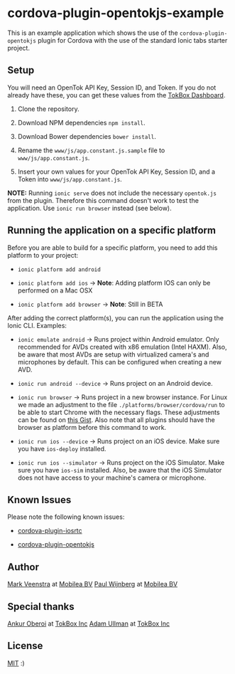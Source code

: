 # cordova-plugin-opentokjs-example
This is an example application which shows the use of the `cordova-plugin-opentokjs` plugin for
Cordova with the use of the standard Ionic tabs starter project.

## Setup

You will need an OpenTok API Key, Session ID, and Token. If you do not already have these, you can
get these values from the [TokBox Dashboard](https://dashboard.tokbox.com).

1. Clone the repository.

2. Download NPM dependencies `npm install`.

3. Download Bower dependencies `bower install`.

4. Rename the `www/js/app.constant.js.sample` file to `www/js/app.constant.js`.

5. Insert your own values for your OpenTok API Key, Session ID, and a Token into `www/js/app.constant.js`.

**NOTE:** Running `ionic serve` does not include the necessary `opentok.js` from the plugin. Therefore this command doesn't work to test the application. Use `ionic run browser` instead (see below).

## Running the application on a specific platform

Before you are able to build for a specific platform, you need to add this platform to your project:

* `ionic platform add android`

* `ionic platform add ios` -> **Note**: Adding platform IOS can only be performed on a Mac OSX

* `ionic platform add browser` -> **Note**: Still in BETA

After adding the correct platform(s), you can run the application using the Ionic CLI. Examples:

*  `ionic emulate android` -> Runs project within Android emulator. Only recommended for AVDs
   created with x86 emulation (Intel HAXM). Also, be aware that most AVDs are setup with virtualized
   camera's and microphones by default. This can be configured when creating a new AVD.

*  `ionic run android --device` -> Runs project on an Android device.

*  `ionic run browser` -> Runs project in a new browser instance. For Linux we made an adjustment to the file `./platforms/browser/cordova/run` to be able to start Chrome with the necessary flags. These adjustments can be found on [this Gist](https://gist.github.com/mark-veenstra/7b3be1eee573c73f5526). Also note that all plugins should have the browser as platform before this command to work.

*  `ionic run ios --device` -> Runs project on an iOS device. Make sure you have `ios-deploy`
   installed.

*  `ionic run ios --simulator` -> Runs project on the iOS Simulator. Make sure you have `ios-sim`
   installed. Also, be aware that the iOS Simulator does not have access to your machine's camera
   or microphone.

## Known Issues

Please note the following known issues:

* [cordova-plugin-iosrtc](https://github.com/eface2face/cordova-plugin-iosrtc#known-issues)

* [cordova-plugin-opentokjs](https://github.com/aoberoi/cordova-plugin-opentokjs#known-limitations)

## Author

[Mark Veenstra](https://github.com/mark-veenstra) at [Mobilea BV](http://www.mobilea.nl)
[Paul Wijnberg](https://github.com/Paulsky) at [Mobilea BV](http://www.mobilea.nl)

## Special thanks

[Ankur Oberoi](https://github.com/aoberoi) at [TokBox Inc](https://tokbox.com/)
[Adam Ullman](https://github.com/aullman) at [TokBox Inc](https://tokbox.com/)

## License

[MIT](./LICENSE) :)
